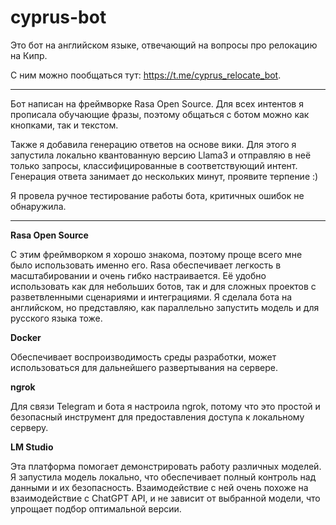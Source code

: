 # cyprus-bot

Это бот на английском языке, отвечающий на вопросы про релокацию на Кипр.

С ним можно пообщаться тут: https://t.me/cyprus_relocate_bot.

***

Бот написан на фреймворке Rasa Open Source.
Для всех интентов я прописала обучающие фразы, поэтому общаться с ботом можно как кнопками, так и текстом.

Также я добавила генерацию ответов на основе вики. Для этого я запустила локально квантованную версию Llama3 и отправляю в неё только запросы, классифицированные в соответствующий интент. Генерация ответа занимает до нескольких минут, проявите терпение :)

Я провела ручное тестирование работы бота, критичных ошибок не обнаружила.

***
**Rasa Open Source**

С этим фреймворком я хорошо знакома, поэтому проще всего мне было использовать именно его. Rasa обеспечивает легкость в масштабировании и очень гибко настраивается. Её удобно использовать как для небольших ботов, так и для сложных проектов с разветвленными сценариями и интеграциями.
Я сделала бота на английском, но представляю, как параллельно запустить модель и для русского языка тоже.

**Docker**

Обеспечивает воспроизводимость среды разработки, может использоваться для дальнейшего развертывания на сервере.

**ngrok**

Для связи Telegram и бота я настроила ngrok, потому что это простой и безопасный инструмент для предоставления доступа к локальному серверу.

**LM Studio**

Эта платформа помогает демонстрировать работу различных моделей. Я запустила модель локально, что обеспечивает полный контроль над данными и их безопасность. Взаимодействие с ней очень похоже на взаимодействие с ChatGPT API, и не зависит от выбранной модели, что упрощает подбор оптимальной версии.
